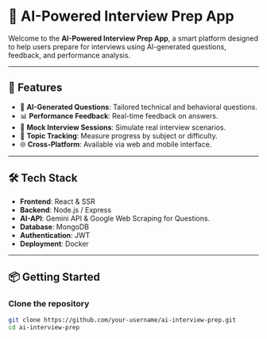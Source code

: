 # 🧠 AI-Powered Interview Prep App

Welcome to the **AI-Powered Interview Prep App**, a smart platform designed to help users prepare for interviews using AI-generated questions, feedback, and performance analysis.

---

## 🚀 Features

- 🤖 **AI-Generated Questions**: Tailored technical and behavioral questions.
- 📊 **Performance Feedback**: Real-time feedback on answers.
- 🔄 **Mock Interview Sessions**: Simulate real interview scenarios.
- 📝 **Topic Tracking**: Measure progress by subject or difficulty.
- 🌐 **Cross-Platform**: Available via web and mobile interface.

---

## 🛠️ Tech Stack

- **Frontend**: React & SSR
- **Backend**: Node.js / Express
- **AI-API**: Gemini API & Google Web Scraping for Questions.
- **Database**: MongoDB
- **Authentication**: JWT
- **Deployment**: Docker

---

## 📦 Getting Started

### Clone the repository

```bash
git clone https://github.com/your-username/ai-interview-prep.git
cd ai-interview-prep
```
